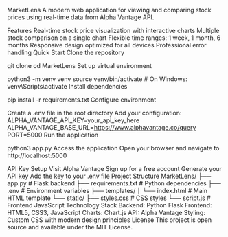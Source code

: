 MarketLens
A modern web application for viewing and comparing stock prices using real-time data from Alpha Vantage API.

Features
Real-time stock price visualization with interactive charts
Multiple stock comparison on a single chart
Flexible time ranges: 1 week, 1 month, 6 months
Responsive design optimized for all devices
Professional error handling
Quick Start
Clone the repository

git clone <repository-url>
cd MarketLens
Set up virtual environment

python3 -m venv venv
source venv/bin/activate  # On Windows: venv\Scripts\activate
Install dependencies

pip install -r requirements.txt
Configure environment

Create a .env file in the root directory
Add your configuration:
ALPHA_VANTAGE_API_KEY=your_api_key_here
ALPHA_VANTAGE_BASE_URL=https://www.alphavantage.co/query
PORT=5000
Run the application

python3 app.py
Access the application Open your browser and navigate to http://localhost:5000

API Key Setup
Visit Alpha Vantage
Sign up for a free account
Generate your API key
Add the key to your .env file
Project Structure
MarketLens/
├── app.py                 # Flask backend
├── requirements.txt       # Python dependencies
├── .env                   # Environment variables
├── templates/
│   └── index.html        # Main HTML template
└── static/
    ├── styles.css        # CSS styles
    └── script.js         # Frontend JavaScript
Technology Stack
Backend: Python Flask
Frontend: HTML5, CSS3, JavaScript
Charts: Chart.js
API: Alpha Vantage
Styling: Custom CSS with modern design principles
License
This project is open source and available under the MIT License.
